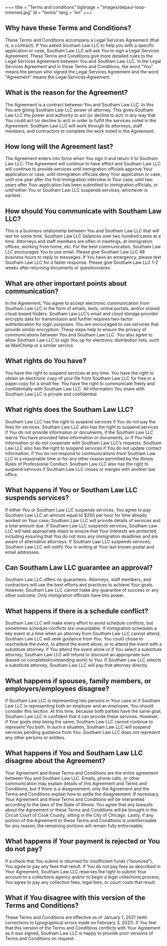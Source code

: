 +++
title = "Terms and conditions"
bgImage = "images/depaul-loop-trimmed.jpg"
id = "terms"
lang = "en"
+++

## Why have these Terms and Conditions?

These Terms and Conditions accompany a Legal Services Agreement (that is, a contract). If You asked Southam Law LLC to help you with a specific application or case, Southam Law LLC will ask You to sign a Legal Services Agreement. These Terms and Conditions give more detailed rules to the Legal Services Agreement between You and Southam Law LLC. In the Legal Services Agreement and in these Terms and Conditions, the word "You" means the person who signed the Legal Services Agreement and the word "Agreement" means the Legal Services Agreement.

## What is the reason for the Agreement?

The Agreement is a contract between You and Southam Law LLC. In this You are giving Southam Law LLC power of attorney. This gives Southam Law LLC the power and authority to act (or decline to act) in any way that You could act (or decline to act) in order to fulfill the services noted in the Agreement. Southam Law LLC will work through its attorneys, staff members, and contractors to complete the work noted in the Agreement.

## How long will the Agreement last?

The Agreement enters into force when You sign it and return it to Southam Law LLC. The Agreement will continue to have effect and Southam Law LLC will continue to provide services until immigration officials approve Your application or case, until immigration officials deny Your application or case, until one year after the first immigration interview in Your case, until two years after Your application has been submitted to immigration officials, or until either You or Southam Law LLC suspends services, whichever is earliest.

## How should You communicate with Southam Law LLC?

This is a business relationship between You and Southam Law LLC that will last for some time. Southam Law LLC balances over two hundred cases at a time. Attorneys and staff members are often in meetings, at immigration offices, working from home, etc. For the best communication, Southam Law LLC encourages You to use email. Please give Southam Law LLC 48 business hours to reply to messages. If You have an emergency, please text Southam Law LLC for a faster response. Please give Southam Law LLC 1-2 weeks after returning documents or questionnaires.

## What are other important points about communication?

In the Agreement, You agree to accept electronic communication from Southam Law LLC in the form of emails, texts, online portals, and/or shared cloud-based folders. Southam Law LLC’s email and cloud storage provider encrypts data for transmission and further requires two-factor authentication for login purposes. You are encouraged to use services that provide similar encryption. These steps help to ensure the privacy of communications between You and Southam Law LLC. You also agree to allow Southam Law LLC to sign You up for electronic distribution lists, such as MailChimp or a similar service.

## What rights do You have?

You have the right to suspend services at any time. You have the right to obtain an electronic copy of your file from Southam Law LLC for free or a paper copy for a small fee. You have the right to communicate freely and confidentially with Southam Law LLC. All information You share with Southam Law LLC is private and confidential.

## What rights does the Southam Law LLC?

Southam Law LLC has the right to suspend services if You do not pay the fees for services. Southam Law LLC also has the right to suspend services if You do not provide information or documents, if the Southam Law LLC learns You have provided false information or documents, or if You hide information or do not cooperate with Southam Law LLC’s requests. Southam Law LLC also has the right to suspend services if You do not update contact information, if You do not respond to communications from Southam Law LLC in a reasonable time or for any other reason permitted by the Illinois Rules of Professional Conduct. Southam Law LLC also has the right to suspend services if Southam Law LLC closes or merges with another law office.

## What happens if You or Southam Law LLC suspends services?

If either You or Southam Law LLC suspends services, You agree to pay Southam Law LLC an amount equal to $250 per hour for time already worked on Your case; Southam Law LLC will provide details of services and a total amount due. If Southam Law LLC suspends services, Southam Law LLC will take appropriate steps to ensure that Your interests are protected, including ensuring that You do not miss any immigration deadlines and are aware of alternative attorneys. If Southam Law LLC suspends services, Southam Law LLC will notify You in writing at Your last known postal and email addresses. 

## Can Southam Law LLC guarantee an approval?

Southam Law LLC offers no guarantees. Attorneys, staff members, and contractors will use the best efforts and practices to achieve Your goals. However, Southam Law LLC cannot make any guarantee of success or any other outcome. Only immigration officials have this power.

## What happens if there is a schedule conflict?

Southam Law LLC will make every effort to avoid schedule conflicts, but sometimes schedule conflicts are unavoidable. If immigration schedules a key event at a time when an attorney from Southam Law LLC cannot attend, Southam Law LLC will seek guidance from You. You could chose to reschedule the event, to attend the event alone, or to attend the event with a substitute attorney. If You attend the event alone or if You select a substitute attorney, Southam Law LLC will refund or discount an appropriate sum (based on completed/outstanding work) to You. If Southam Law LLC selects a substitute attorney, Southam Law LLC will pay that attorney directly. 

## What happens if spouses, family members, or employers/employees disagree?

If Southam Law LLC is representing two persons in Your case or if Southam Law LLC is representing both an employer and an employee, You should consider this section. At this time, because both parties have the same goal, Southam Law LLC is confident that it can provide these services. However, if Your goals stop being the same, Southam Law LLC cannot continue to represent You both. In such a situation, Southam Law LLC will suspend services pending guidance from You. Southam Law LLC does not represent any other persons or entities.

## What happens if You and Southam Law LLC disagree about the Agreement?

Your Agreement and these Terms and Conditions are the entire agreement between You and Southam Law LLC. Emails, phone calls, or other communication may explain details of this Agreement and Terms and Conditions, but if there is a disagreement, only the Agreement and the Terms and Conditions explain how to settle the disagreement. If necessary, Your Agreement and these Terms and Conditions will be interpreted according to the laws of the State of Illinois. You agree that any lawsuits about the Agreement or these Terms and Conditions will be brought in the Circuit Court of Cook County, sitting in the City of Chicago. Lastly, if any portion of the Agreement or these Terms and Conditions is unenforceable for any reason, the remaining portions will remain fully enforceable.

## What happens if Your payment is rejected or You do not pay?

If a check that You submit is returned for insufficient funds (“bounced”), You agree to pay any fees that result. If You do not pay fees as described in Your Agreement, Southam Law LLC reserves the right to submit Your account to a collections agency and/or to begin a legal collections process; You agree to pay any collection fees, legal fees, or court costs that result.

## What if You disagree with this version of the Terms and Conditions?

These Terms and Conditions are effective as of January 1, 2021 (with corrections to typographical errors made on February 3, 2021). If You feel that this version of the Terms and Conditions conflicts with Your Agreement as it was signed, Southam Law LLC is happy to provide prior versions of Terms and Conditions on request.
